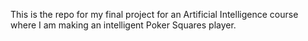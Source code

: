 This is the repo for my final project for an Artificial Intelligence course where I am making an intelligent Poker Squares player.
